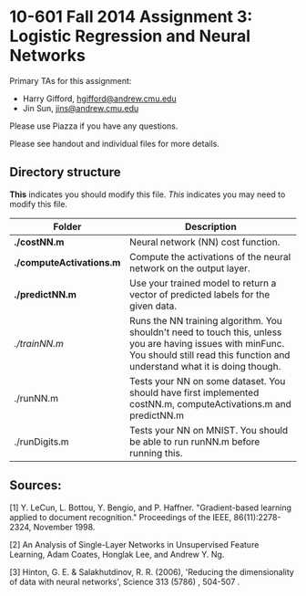 # 10-601 Fall 2014 Assignment 3: Logistic Regression and Neural Networks #

Primary TAs for this assignment:

- Harry Gifford, hgifford@andrew.cmu.edu
- Jin Sun, jins@andrew.cmu.edu

Please use Piazza if you have any questions.

Please see handout and individual files for more details.

## Directory structure

**This** indicates you should modify this file.
_This_ indicates you may need to modify this file.

Folder                     | Description
------                     | -----------
**./costNN.m**             | Neural network (NN) cost function.
**./computeActivations.m** | Compute the activations of the neural network on the output layer.
**./predictNN.m**          | Use your trained model to return a vector of predicted labels for the given data.
_./trainNN.m_              | Runs the NN training algorithm. You shouldn't need to touch this, unless you are having issues with minFunc. You should still read this function and understand what it is doing though.
./runNN.m                  | Tests your NN on some dataset. You should have first implemented costNN.m, computeActivations.m and predictNN.m
./runDigits.m              | Tests your NN on MNIST. You should be able to run runNN.m before running this.

## Sources:

[1] Y. LeCun, L. Bottou, Y. Bengio, and P. Haffner. "Gradient-based learning applied to document recognition." Proceedings of the IEEE, 86(11):2278-2324, November 1998.

[2] An Analysis of Single-Layer Networks in Unsupervised Feature Learning, Adam Coates, Honglak Lee, and Andrew Y. Ng.

[3] Hinton, G. E. & Salakhutdinov, R. R. (2006), 'Reducing the dimensionality of data with neural networks', Science 313 (5786) , 504-507 .
